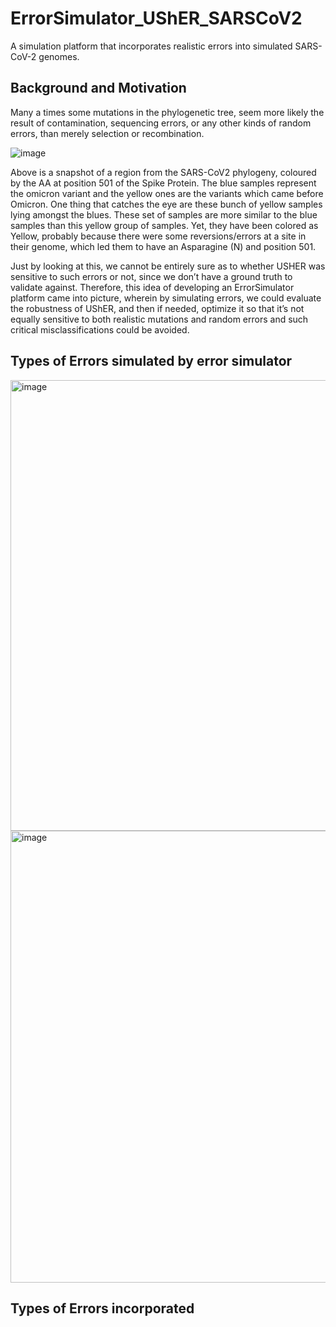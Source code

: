 # ErrorSimulator_UShER_SARSCoV2
A simulation platform that incorporates realistic errors into simulated SARS-CoV-2 genomes. 

## Background and Motivation
Many a times some mutations in the phylogenetic tree, seem more likely the result of contamination, sequencing errors, or any other kinds of random errors, than merely selection or recombination.

![image](https://user-images.githubusercontent.com/66521525/223062071-83cb2cef-833a-4265-939c-708aa97c01a0.png)

Above is a snapshot of a region from the SARS-CoV2 phylogeny, coloured by the AA at position 501 of the Spike Protein. 
The blue samples represent the omicron variant and the yellow ones are the variants which came before Omicron.
One thing that catches the eye are these bunch of yellow samples lying amongst the blues. 
These set of samples are more similar to the blue samples than this yellow group of samples. 
Yet, they have been colored as Yellow, probably because there were some reversions/errors at a site in their genome, which led them to have an Asparagine (N) and position 501. 

Just by looking at this, we cannot be entirely sure as to whether USHER was sensitive to such errors or not, since we don’t have a ground truth to validate against.
Therefore, this idea of developing an ErrorSimulator platform came into picture, wherein by simulating errors, we could evaluate the robustness of UShER, and then if needed, optimize it so that it’s not equally sensitive to both realistic mutations and random errors and such critical misclassifications could be avoided.

## Types of Errors simulated by error simulator
<img width="721" alt="image" src="https://user-images.githubusercontent.com/66521525/223063296-97c4ec4d-43fd-4eba-9aee-dc7696314418.png"> <img width="723" alt="image" src="https://user-images.githubusercontent.com/66521525/223063365-bc579d56-100f-44a3-9be7-11534e1434d1.png">



## Types of Errors incorporated
